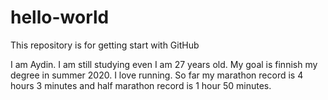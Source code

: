 # hello-world

This repository is for getting start with GitHub

I am Aydin. I am still studying even I am 27 years old. My goal is finnish my degree in summer 2020. 
I love running. So far my marathon record is 4 hours 3 minutes and half marathon record is 1 hour 50 minutes. 

